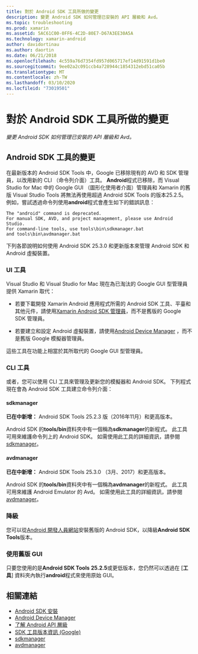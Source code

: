 ```yaml
---
title: 對於 Android SDK 工具所做的變更
description: 變更 Android SDK 如何管理已安裝的 API 層級和 Avd。
ms.topic: troubleshooting
ms.prod: xamarin
ms.assetid: 5AC61C00-0FF6-4C2D-80E7-D67A3EE30A5A
ms.technology: xamarin-android
author: davidortinau
ms.author: daortin
ms.date: 06/21/2018
ms.openlocfilehash: 4c559a76d7354fd957d065717ef14d91591d1be0
ms.sourcegitcommit: 9ee02a2c091ccb4a728944c1854312ebd51ca05b
ms.translationtype: MT
ms.contentlocale: zh-TW
ms.lasthandoff: 03/10/2020
ms.locfileid: "73019501"
---
```

# <a name="changes-to-the-android-sdk-tooling"></a>對於 Android SDK 工具所做的變更

_變更 Android SDK 如何管理已安裝的 API 層級和 Avd。_

## <a name="changes-to-android-sdk-tooling"></a>Android SDK 工具的變更

在最新版本的 Android SDK Tools 中，Google 已移除現有的 AVD 和 SDK 管理員，以改用新的 CLI （命令列介面）工具。 **Android**程式已移除，而 Visual Studio for Mac 中的 Google GUI （圖形化使用者介面）管理員和 Xamarin 的舊版 Visual Studio Tools 將無法再使用超過 Android SDK Tools 的版本25.2.5。 例如，嘗試透過命令列使用**android**程式會產生如下的錯誤訊息：

```shell
The "android" command is deprecated.
For manual SDK, AVD, and project management, please use Android Studio.
For command-line tools, use tools\bin\sdkmanager.bat
and tools\bin\avdmanager.bat
```

下列各節說明如何使用 Android SDK 25.3.0 和更新版本來管理 Android SDK 和 Android 虛擬裝置。

### <a name="ui-tools"></a>UI 工具

Visual Studio 和 Visual Studio for Mac 現在為已淘汰的 Google GUI 型管理員提供 Xamarin 取代：

- 若要下載開發 Xamarin Android 應用程式所需的 Android SDK 工具、平臺和其他元件，請使用[Xamarin Android SDK 管理員](~/android/get-started/installation/android-sdk.md)，而不是舊版的 Google SDK 管理員。

- 若要建立和設定 Android 虛擬裝置，請使用[Android Device Manager](~/android/get-started/installation/android-emulator/device-manager.md) ，而不是舊版 Google 模擬器管理員。

這些工具在功能上相當於其所取代的 Google GUI 型管理員。

### <a name="cli-tools"></a>CLI 工具

或者，您可以使用 CLI 工具來管理及更新您的模擬器和 Android SDK。 下列程式現在會為 Android SDK 工具建立命令列介面：

#### <a name="sdkmanager"></a>sdkmanager

**已在中新增：** Android SDK Tools 25.2.3 版（2016年11月）和更高版本。

Android SDK 的**tools/bin**資料夾中有一個稱為**sdkmanager**的新程式。 此工具可用來維護命令列上的 Android SDK。 如需使用此工具的詳細資訊，請參閱[sdkmanager](https://developer.android.com/studio/command-line/sdkmanager.html)。

#### <a name="avdmanager"></a>avdmanager

**已在中新增：** Android SDK Tools 25.3.0 （3月、2017）和更高版本。

Android SDK 的**tools/bin**資料夾中有一個稱為**avdmanager**的新程式。 此工具可用來維護 Android Emulator 的 Avd。 如需使用此工具的詳細資訊，請參閱[avdmanager](https://developer.android.com/studio/command-line/avdmanager.html)。

### <a name="downgrading"></a>降級

您可以從[Android 開發人員網站](https://developer.android.com/studio/index.html)安裝舊版的 Android SDK，以降級**Android SDK Tools**版本。

### <a name="using-the-old-gui"></a>使用舊版 GUI

只要您使用的是**Android SDK Tools** **25.2.5**或更低版本，您仍然可以透過在 [**工具**] 資料夾內執行**android**程式來使用原始 GUI。

## <a name="related-links"></a>相關連結

- [Android SDK 安裝](~/android/get-started/installation/android-sdk.md)
- [Android Device Manager](~/android/get-started/installation/android-emulator/device-manager.md)
- [了解 Android API 層級](~/android/app-fundamentals/android-api-levels.md)
- [SDK 工具版本資訊 (Google)](https://developer.android.com/studio/releases/sdk-tools.html)
- [sdkmanager](https://developer.android.com/studio/command-line/sdkmanager.html)
- [avdmanager](https://developer.android.com/studio/command-line/avdmanager.html)
